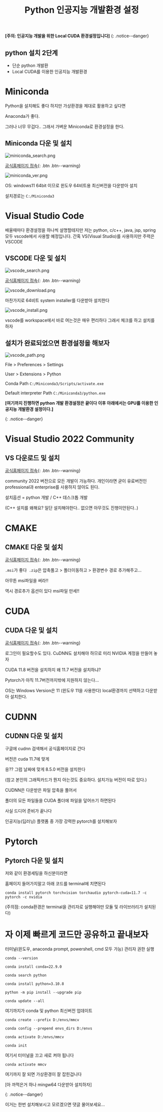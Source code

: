 ﻿---
layout: single
title:  "Python 인공지능 개발환경 설정"
categories: setting
tag: [python, AI, visual studio, miniconda, vscode, cuda, cudnn, cmake, pytorch]
toc: true
author_profile: false
sidebar:
    nav: "docs"
---

**[주의: 인공지능 개발을 위한 Local CUDA 환경설정입니다]**
{: .notice--danger}

<div class="notice--success">
<h2> python 설치 2단계 </h2>
<ul>
    <li>단순 python 개발환</li>
    <li>Local CUDA를 이용한 인공지능 개발환경</li>
</ul>
</div>  

# 

# Miniconda

Python을 설치해도 좋다 하지만 가상환경을 제대로 활용하고 싶다면

Anaconda가 좋다.

그러나 너무 무겁다.. 그래서 가벼운 Miniconda로 환경설정을 한다.  



## Miniconda 다운 및 설치

![miniconda_search.png](../assets/2022-11-27-pyton_ai_env/68df0f02b18d3d6e7493cc2bda9ea8fb267878ca.png)

[공식홈페이지 접속](https://docs.conda.io/en/latest/miniconda.html#windows-installers){: .btn .btn--warning}  



![miniconda_ver.png](../assets/2022-11-27-pyton_ai_env/4972365c9e91f2734b2dd54714de7e54c2e8a092.png)

OS: windows11 64bit 이므로 윈도우 64비트용 최신버전을 다운받아 설치

설치경로는 `C:/Miniconda3`   



# Visual Studio Code

배울때마다 환경설정을 하나씩 설명할테지만 저는 python, c/c++, java, jsp, spring 모두 vscode에서 사용할 예정입니다.  간혹 VS(Visual Studio)를 사용하지만 주력은 VSCODE  



## VSCODE 다운 및 설치

![vscode_search.png](../assets/2022-11-27-pyton_ai_env/a58f5dd918a9b607f94f850c42efac6662518b24.png)

[공식홈페이지 접속](https://code.visualstudio.com/download){: .btn .btn--warning}   



![vscode_download.png](../assets/2022-11-27-pyton_ai_env/86c2e35a9cc8af5998ad806733ffeede094e4d87.png)

마찬가지로 64비트 system installer를 다운받아 설치한다  



![vscode_install.png](../assets/2022-11-27-pyton_ai_env/4770ab2f4adb5ecac8725825a985215cd91b6399.png)

vscode를 workspace에서 바로 여는것은 매우 편리하다 그래서 체크를 하고 설치를 하자  



## 설치가 완료되었으면 환경설정을 해보자



![vscode_path.png](../assets/2022-11-27-pyton_ai_env/17faa7aef6ce20485c9c67235ccbbb731b273aea.png)

File > Preferences > Settings

User > Extensions > Python  



Conda Path `C:/Miniconda3/Scripts/activate.exe`

Default interpreter Path `C:/Miniconda3/python.exe`  



**[여기까지 진행하면 python 개발 환경설정은 끝이다
이후 아래에서는 GPU를 이용한 인공지능 개발환경 설정이다.]**

{: .notice--danger}  



# Visual Studio 2022 Community

## VS 다운로드 및 설치

[공식홈페이지 접속](https://visualstudio.microsoft.com/ko/){: .btn .btn--warning}



community 2022 버전으로 모든 개발이 가능하다. 개인이라면 굳이 유료버전인 professional과 enterprise를 사용하지 않아도 된다.



설치옵션 = python 개발 / C++ 데스크톱 개발

(C++ 설치를 왜해요? 일단 설치해야한다.. 없으면 아무것도 진행이안된다..)

# CMAKE

## CMAKE 다운 및 설치

[공식홈페이지 접속](https://cmake.org/download/){: .btn .btn--warning}



`.msi`가 좋다` .zip`은 압축풀고 > 폴더이동하고 > 환경변수 경로 추가해주고...

아무튼 msi파일을 써라!!



역시 경로추가 옵션이 있다 msi파일 만세!!

# CUDA

## CUDA 다운 및 설치

[공식홈페이지 접속](https://developer.nvidia.com/cuda-toolkit-archive){: .btn .btn--warning}

로그인이 필요할수도 있다. CuDNN도 설치해야 하므로 미리 NVIDIA 계정을 만들어 놓자



CUDA 11.8 버전을 설치하지 왜 11.7 버전을 설치하냐?

Pytorch가 아직 11.7버전까지밖에 지원하지 않는다...

 

OS는 Windows Version은 11 (윈도우 11을 사용한다) local환경까지 선택하고 다운받아 설치한다.

# CUDNN

## CUDNN 다운 및 설치



구글에 cudnn 검색해서 공식홈페이지로 간다





버전은 cuda 11.7에 맞게

응?? 그럼 날짜에 맞게 8.5.0 버전을 설치한다

(참고 본인의 그래픽카드가 뭔지 아는것도 중요하다. 설치가능 버전이 따로 있다.)







CUDNN은 다운받은 파일 압축을 풀어서

폴더의 모든 파일들을 CUDA 폴더에 파일을 덮어쓰기 하면된다

사실 드디어 준비가 끝나다

인공지능(딥러닝) 플랫폼 중 가장 강력한 pytorch를 설치해보자

# Pytorch

## Pytorch 다운 및 설치



저와 같이 환경세팅을 하신분이라면

홈페이지 들어가지말고 아래 코드를 terminal에 치면된다

`conda install pytorch torchvision torchaudio pytorch-cuda=11.7 -c pytorch -c nvidia`

(주의점: conda환경은 terminal을 관리자로 실행해야만 모듈 및 라이브러리가 설치된다)

# 자 이제 빠르게 코드만 공유하고 끝내보자

터미널(윈도우, anaconda prompt, powershell, cmd 모두 가능) 관리자 권한 실행

`conda --version`

`conda install conda=22.9.0`

`conda search python`

`conda install python=3.10.8`

`python -m pip install --upgrade pip`

`conda update --all`

여기까지가 conda 및 python 최신버전 업데이트

`conda create --prefix D:/envs/mmcv`

`conda config --prepend envs_dirs D:/envs`

`conda activate D:/envs/mmcv`

`conda init`

여기서 터미널을 끄고 새로 켜야 됩니다

`conda activate mmcv`

여기까지 잘 되면 가상환경이 잘 잡힌겁니다

[아 까먹은거 하나 mingw64 다운받아 설치하자]

{: .notice--danger}



이거는 한번 설치해보시고 모르겠으면 댓글 물어보세요...